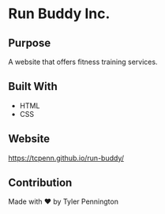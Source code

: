 # Run Buddy Inc.

## Purpose
A website that offers fitness training services.

## Built With
* HTML
* CSS

## Website
https://tcpenn.github.io/run-buddy/

## Contribution
Made with ❤️ by Tyler Pennington
